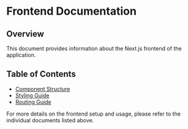 # Frontend Documentation

## Overview
This document provides information about the Next.js frontend of the application.

## Table of Contents
- [Component Structure](COMPONENTS.md)
- [Styling Guide](STYLING.md)
- [Routing Guide](ROUTING.md)

For more details on the frontend setup and usage, please refer to the individual documents listed above.
